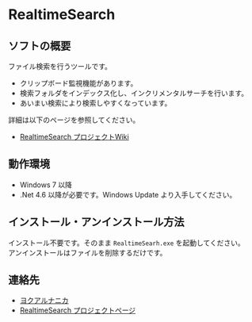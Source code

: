 # RealtimeSearch

## ソフトの概要

  ファイル検索を行うツールです。

  * クリップボード監視機能があります。
  * 検索フォルダをインデックス化し、インクリメンタルサーチを行います。
  * あいまい検索により検索しやすくなっています。


  詳細は以下のページを参照してください。
  
  * [RealtimeSearch プロジェクトWiki](https://bitbucket.org/neelabo/realtimesearch/wiki/)


## 動作環境

  * Windows 7 以降
  * .Net 4.6 以降が必要です。Windows Update より入手してください。


## インストール・アンインストール方法

  インストール不要です。そのまま `RealtimeSearh.exe` を起動してください。  
  アンインストールはファイルを削除するだけです。


## 連絡先

  * [ヨクアルナニカ](http://yokuarunanika.blogspot.jp/)
  * [RealtimeSearch プロジェクトページ](https://bitbucket.org/neelabo/realtimesearch/)